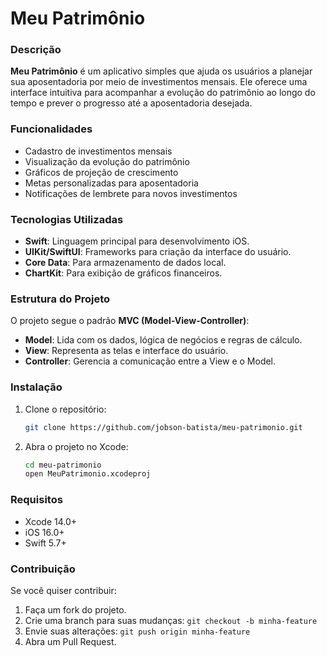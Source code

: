 # Meu Patrimônio

### Descrição
**Meu Patrimônio** é um aplicativo simples que ajuda os usuários a planejar sua aposentadoria por meio de investimentos mensais. Ele oferece uma interface intuitiva para acompanhar a evolução do patrimônio ao longo do tempo e prever o progresso até a aposentadoria desejada.

### Funcionalidades
- Cadastro de investimentos mensais
- Visualização da evolução do patrimônio
- Gráficos de projeção de crescimento
- Metas personalizadas para aposentadoria
- Notificações de lembrete para novos investimentos

### Tecnologias Utilizadas
- **Swift**: Linguagem principal para desenvolvimento iOS.
- **UIKit/SwiftUI**: Frameworks para criação da interface do usuário.
- **Core Data**: Para armazenamento de dados local.
- **ChartKit**: Para exibição de gráficos financeiros.

### Estrutura do Projeto
O projeto segue o padrão **MVC (Model-View-Controller)**:
- **Model**: Lida com os dados, lógica de negócios e regras de cálculo.
- **View**: Representa as telas e interface do usuário.
- **Controller**: Gerencia a comunicação entre a View e o Model.

### Instalação
1. Clone o repositório:
   ```bash
   git clone https://github.com/jobson-batista/meu-patrimonio.git
2. Abra o projeto no Xcode:
   ```bash
   cd meu-patrimonio
   open MeuPatrimonio.xcodeproj
### Requisitos
- Xcode 14.0+
- iOS 16.0+
- Swift 5.7+

### Contribuição
Se você quiser contribuir:
1. Faça um fork do projeto.
2. Crie uma branch para suas mudanças: ```git checkout -b minha-feature```
3. Envie suas alterações: ```git push origin minha-feature```
4. Abra um Pull Request.

